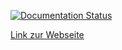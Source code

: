 [![Documentation Status](https://readthedocs.org/projects/vuebook/badge/?version=latest)](http://vuebook.readthedocs.io/en/latest/?badge=latest)

[Link zur Webseite](https://vuebook-5e6cf.firebaseapp.com/#/app)
